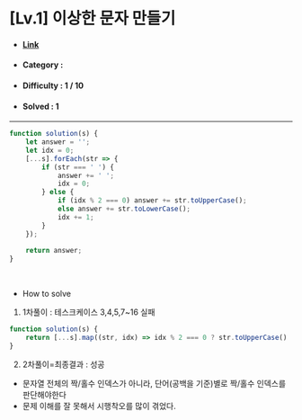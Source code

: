 # [Lv.1] 이상한 문자 만들기 
* #### [Link](https://school.programmers.co.kr/learn/courses/30/lessons/12930)
* #### Category : 
* #### Difficulty : 1 / 10  
* #### Solved : 1

<hr />

```js
function solution(s) {
    let answer = '';
    let idx = 0;
    [...s].forEach(str => {
        if (str === ' ') {
            answer += ' ';
            idx = 0;
        } else {
            if (idx % 2 === 0) answer += str.toUpperCase();
            else answer += str.toLowerCase();
            idx += 1;
        }   
    });
    
    return answer;
}
```

<br />

* How to solve
1. 1차풀이 : 테스크케이스 3,4,5,7~16 실패
```js
function solution(s) {
    return [...s].map((str, idx) => idx % 2 === 0 ? str.toUpperCase() : str.toLowerCase()).join('');
}
```

2. 2차풀이=최종결과 : 성공 
* 문자열 전체의 짝/홀수 인덱스가 아니라, 단어(공백을 기준)별로 짝/홀수 인덱스를 판단해야한다 
* 문제 이해를 잘 못해서 시행착오를 많이 겪었다. 